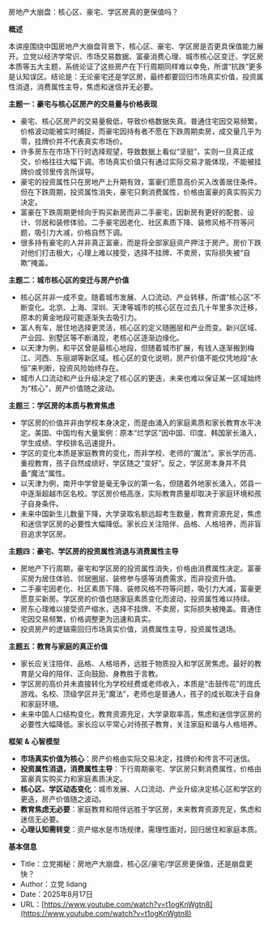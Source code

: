 房地产大崩盘：核心区、豪宅、学区房真的更保值吗？

  

**概述**

  

本讲座围绕中国房地产大崩盘背景下，核心区、豪宅、学区房是否更具保值能力展开。立党以经济学常识、市场交易数据、富豪消费心理、城市核心区变迁、学区房本质等五大主题，系统论证了这些房产在下行周期同样难以幸免，所谓“抗跌”更多是认知误区。结论是：无论豪宅还是学区房，最终都要回归市场真实价值，投资属性消退，消费属性主导，焦虑和迷信并无必要。

  

**主题一：豪宅与核心区房产的交易量与价格表现**

- 豪宅、核心区房产的交易量极低，导致价格数据失真。普通住宅因交易频繁，价格波动能被实时捕捉，而豪宅因持有者不愿在下跌周期卖房，成交量几乎为零，挂牌价并不代表真实市场价。
- 许多房东在市场下行时选择观望，导致数据上看似“坚挺”，实则一旦真正成交，价格往往大幅下调。市场真实价值只有通过实际交易才能体现，不能被挂牌价或邻里传言所误导。
- 豪宅的投资属性只在房地产上升期有效，富豪们愿意高价买入改善居住条件。但在下跌周期，投资属性消失，豪宅只剩消费属性，价格由富豪的真实购买力决定。
- 富豪在下跌周期更倾向于购买新房而非二手豪宅，因新房有更好的配套、设计、邻居和装修体验。二手豪宅因老化、社区素质下降、装修风格不符等问题，吸引力大减，价格自然下调。
- 很多持有豪宅的人并非真正富豪，而是将全部家庭资产押注于房产。房价下跌对他们打击极大，心理上难以接受，选择不挂牌、不卖房，实际损失被“自欺”掩盖。

  

**主题二：城市核心区的变迁与房产价值**

- 核心区并非一成不变。随着城市发展、人口流动、产业转移，所谓“核心区”不断变化。北京、上海、深圳、天津等城市的核心区在过去几十年里多次迁移，原本的黄金地段可能逐渐失去吸引力。
- 富人有车，居住地选择更灵活，核心区的定义随圈层和产业而变。新兴区域、产业园、别墅区等不断涌现，老核心区逐渐边缘化。
- 以天津为例，和平区曾是最核心地段，但随着城市扩展，有钱人逐渐搬到梅江、河西、东丽湖等新区域。核心区的变化说明，房产价值不能仅凭地段“永恒”来判断，投资风险始终存在。
- 城市人口流动和产业升级决定了核心区的更迭，未来也难以保证某一区域始终为“核心”，房产价值随之波动。

  

**主题三：学区房的本质与教育焦虑**

- 学区房的价值并非由学校本身决定，而是由涌入的家庭素质和家长教育水平决定。美国、中国均有大量案例：原本“烂学区”因中国、印度、韩国家长涌入，学生成绩、学校排名迅速提升。
- 学区的变化本质是家庭教育的变化，而非学校、老师的“魔法”。家长学历高、重视教育，孩子自然成绩好，学区随之“变好”。反之，学区房本身并不具备“魔法”属性。
- 以天津为例，南开中学曾是毫无争议的第一名，但随着外地家长涌入，郊县一中逐渐超越市区名校。学区房价格高涨，实际教育质量却取决于家庭环境和孩子自身条件。
- 未来中国新生儿数量下降，大学录取名额远超考生数量，教育资源充足，焦虑和迷信学区房的必要性大幅降低。家长应关注陪伴、品格、人格培养，而非盲目追求学区房。

  

**主题四：豪宅、学区房的投资属性消退与消费属性主导**

- 房地产下行周期，豪宅和学区房的投资属性消失，价格由消费属性决定。富豪买房为居住体验、邻居圈层、装修参与感等消费需求，而非投资升值。
- 二手豪宅因老化、社区素质下降、装修风格不符等问题，吸引力大减，富豪更愿意买新房。学区房的价值也随家庭素质变化而波动，投资属性难以持续。
- 房东心理难以接受资产缩水，选择不挂牌、不卖房，实际损失被掩盖。普通住宅因交易频繁，价格调整更为迅速和真实。
- 投资房产的逻辑需回归市场真实价值，消费属性主导，投资属性退场。

  

**主题五：教育与家庭的真正价值**

- 家长应关注陪伴、品格、人格培养，远胜于物质投入和学区房焦虑。最好的教育是父母的陪伴、正向鼓励、身教胜于言教。
- 学区房的高价并未直接转化为学校经费或老师收入，本质是“击鼓传花”的庞氏游戏。名校、顶级学区并无“魔法”，老师也是普通人，孩子的成长取决于自身和家庭环境。
- 未来中国人口结构变化，教育资源充足，大学录取率高，焦虑和迷信学区房的必要性大幅降低。家长应以平常心对待孩子教育，关注家庭和谐与人格培养。

  

**框架** **&** **心智模型**

- **市场真实价值为核心**：房产价格由实际交易决定，挂牌价和传言不可迷信。
- **投资属性消退，消费属性主导**：下行周期豪宅、学区房只剩消费属性，价格由富豪真实购买力和家庭素质决定。
- **核心区、学区动态变化**：城市发展、人口流动、产业升级决定核心区和学区的更迭，房产价值随之波动。
- **教育焦虑无必要**：家庭教育和陪伴远胜于学区房，未来教育资源充足，焦虑和迷信无必要。
- **心理认知需转变**：资产缩水是市场规律，需理性面对，回归居住和家庭本质。

  

**基本信息**

- Title：立党揭秘：房地产大崩盘，核心区/豪宅/学区房更保值，还是崩盘更快？
- Author：立党 lidang
- Date：2025年8月17日
- URL：[https://www.youtube.com/watch?v=t1ogKnWgtn8](https://www.youtube.com/watch?v=t1ogKnWgtn8)